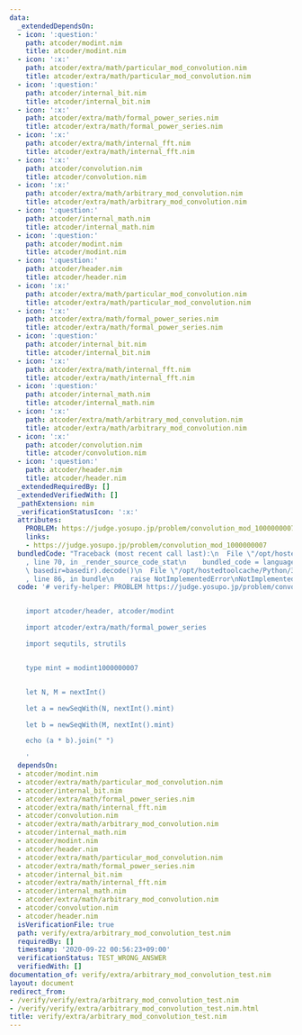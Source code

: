 ```yaml
---
data:
  _extendedDependsOn:
  - icon: ':question:'
    path: atcoder/modint.nim
    title: atcoder/modint.nim
  - icon: ':x:'
    path: atcoder/extra/math/particular_mod_convolution.nim
    title: atcoder/extra/math/particular_mod_convolution.nim
  - icon: ':question:'
    path: atcoder/internal_bit.nim
    title: atcoder/internal_bit.nim
  - icon: ':x:'
    path: atcoder/extra/math/formal_power_series.nim
    title: atcoder/extra/math/formal_power_series.nim
  - icon: ':x:'
    path: atcoder/extra/math/internal_fft.nim
    title: atcoder/extra/math/internal_fft.nim
  - icon: ':x:'
    path: atcoder/convolution.nim
    title: atcoder/convolution.nim
  - icon: ':x:'
    path: atcoder/extra/math/arbitrary_mod_convolution.nim
    title: atcoder/extra/math/arbitrary_mod_convolution.nim
  - icon: ':question:'
    path: atcoder/internal_math.nim
    title: atcoder/internal_math.nim
  - icon: ':question:'
    path: atcoder/modint.nim
    title: atcoder/modint.nim
  - icon: ':question:'
    path: atcoder/header.nim
    title: atcoder/header.nim
  - icon: ':x:'
    path: atcoder/extra/math/particular_mod_convolution.nim
    title: atcoder/extra/math/particular_mod_convolution.nim
  - icon: ':x:'
    path: atcoder/extra/math/formal_power_series.nim
    title: atcoder/extra/math/formal_power_series.nim
  - icon: ':question:'
    path: atcoder/internal_bit.nim
    title: atcoder/internal_bit.nim
  - icon: ':x:'
    path: atcoder/extra/math/internal_fft.nim
    title: atcoder/extra/math/internal_fft.nim
  - icon: ':question:'
    path: atcoder/internal_math.nim
    title: atcoder/internal_math.nim
  - icon: ':x:'
    path: atcoder/extra/math/arbitrary_mod_convolution.nim
    title: atcoder/extra/math/arbitrary_mod_convolution.nim
  - icon: ':x:'
    path: atcoder/convolution.nim
    title: atcoder/convolution.nim
  - icon: ':question:'
    path: atcoder/header.nim
    title: atcoder/header.nim
  _extendedRequiredBy: []
  _extendedVerifiedWith: []
  _pathExtension: nim
  _verificationStatusIcon: ':x:'
  attributes:
    PROBLEM: https://judge.yosupo.jp/problem/convolution_mod_1000000007
    links:
    - https://judge.yosupo.jp/problem/convolution_mod_1000000007
  bundledCode: "Traceback (most recent call last):\n  File \"/opt/hostedtoolcache/Python/3.8.5/x64/lib/python3.8/site-packages/onlinejudge_verify/documentation/build.py\"\
    , line 70, in _render_source_code_stat\n    bundled_code = language.bundle(stat.path,\
    \ basedir=basedir).decode()\n  File \"/opt/hostedtoolcache/Python/3.8.5/x64/lib/python3.8/site-packages/onlinejudge_verify/languages/nim.py\"\
    , line 86, in bundle\n    raise NotImplementedError\nNotImplementedError\n"
  code: '# verify-helper: PROBLEM https://judge.yosupo.jp/problem/convolution_mod_1000000007


    import atcoder/header, atcoder/modint

    import atcoder/extra/math/formal_power_series

    import sequtils, strutils


    type mint = modint1000000007


    let N, M = nextInt()

    let a = newSeqWith(N, nextInt().mint)

    let b = newSeqWith(M, nextInt().mint)

    echo (a * b).join(" ")

    '
  dependsOn:
  - atcoder/modint.nim
  - atcoder/extra/math/particular_mod_convolution.nim
  - atcoder/internal_bit.nim
  - atcoder/extra/math/formal_power_series.nim
  - atcoder/extra/math/internal_fft.nim
  - atcoder/convolution.nim
  - atcoder/extra/math/arbitrary_mod_convolution.nim
  - atcoder/internal_math.nim
  - atcoder/modint.nim
  - atcoder/header.nim
  - atcoder/extra/math/particular_mod_convolution.nim
  - atcoder/extra/math/formal_power_series.nim
  - atcoder/internal_bit.nim
  - atcoder/extra/math/internal_fft.nim
  - atcoder/internal_math.nim
  - atcoder/extra/math/arbitrary_mod_convolution.nim
  - atcoder/convolution.nim
  - atcoder/header.nim
  isVerificationFile: true
  path: verify/extra/arbitrary_mod_convolution_test.nim
  requiredBy: []
  timestamp: '2020-09-22 00:56:23+09:00'
  verificationStatus: TEST_WRONG_ANSWER
  verifiedWith: []
documentation_of: verify/extra/arbitrary_mod_convolution_test.nim
layout: document
redirect_from:
- /verify/verify/extra/arbitrary_mod_convolution_test.nim
- /verify/verify/extra/arbitrary_mod_convolution_test.nim.html
title: verify/extra/arbitrary_mod_convolution_test.nim
---
```

